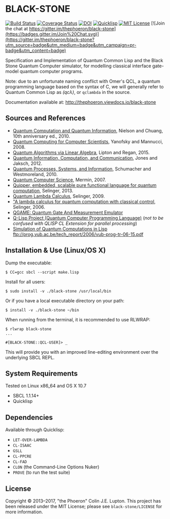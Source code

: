 # BLACK-STONE

[![Build Status](https://travis-ci.org/thephoeron/black-stone.svg)](https://travis-ci.org/thephoeron/black-stone)
[![Coverage Status](http://coveralls.io/repos/thephoeron/black-stone/badge.svg?branch=master&service=github)](http://coveralls.io/github/thephoeron/black-stone?branch=master)
[![DOI](https://zenodo.org/badge/14285415.svg)](https://zenodo.org/badge/latestdoi/14285415)
[![Quicklisp](http://quickdocs.org/badge/black-stone.svg)](http://quickdocs.org/black-stone/)
[![MIT License](https://img.shields.io/badge/license-MIT-blue.svg)](./LICENSE)
[![Join the chat at https://gitter.im/thephoeron/black-stone](https://badges.gitter.im/Join%20Chat.svg)](https://gitter.im/thephoeron/black-stone?utm_source=badge&utm_medium=badge&utm_campaign=pr-badge&utm_content=badge)

Specification and Implementation of Quantum Common Lisp and the Black Stone Quantum Computer simulator, for modelling classical interface gate-model quantum computer programs.

Note: due to an unfortunate naming conflict with Omer's QCL, a quantum programming language based on the syntax of C, we will generally refer to Quantum Common Lisp as *(qcλ)*, or `qclambda` in the source.

Documentation available at: http://thephoeron.viewdocs.io/black-stone

## Sources and References

* [Quantum Computation and Quantum Information](http://www.cambridge.org/ca/academic/subjects/physics/quantum-physics-quantum-information-and-quantum-computation/quantum-computation-and-quantum-information-10th-anniversary-edition?format=HB), Nielson and Chuang, 10th anniversary ed., 2010.
* [Quantum Computing for Computer Scientists](http://www.cambridge.org/ca/academic/subjects/computer-science/cryptography-cryptology-and-coding/quantum-computing-computer-scientists?format=HB), Yanofsky and Mannucci, 2008.
* [Quantum Algorithms via Linear Algebra](https://mitpress.mit.edu/books/quantum-algorithms-linear-algebra), Lipton and Regan, 2015.
* [Quantum Information, Computation, and Communication](http://www.cambridge.org/ca/academic/subjects/physics/quantum-physics-quantum-information-and-quantum-computation/quantum-information-computation-and-communication?format=HB&isbn=9781107014466), Jones and Jaksch, 2012.
* [Quantum Processes, Systems, and Information](http://www.cambridge.org/ca/academic/subjects/physics/quantum-physics-quantum-information-and-quantum-computation/quantum-processes-systems-and-information?format=HB), Schumacher and Westmoreland, 2010.
* [Quantum Computer Science](http://www.cambridge.org/ca/academic/subjects/physics/quantum-physics-quantum-information-and-quantum-computation/quantum-computer-science-introduction?format=HB), Mermin, 2007.
* [Quipper, embedded, scalable pure functional language for quantum computation](http://www.mathstat.dal.ca/~selinger/quipper/), Selinger, 2013.
* [Quantum Lambda Calculus](http://www.mathstat.dal.ca/~selinger/papers/#qlambdabook), Selinger, 2009.
* ["A lambda calculus for quantum computation with classical control](http://www.mathstat.dal.ca/~selinger/papers/#qlambda), Selinger, 2006.
* [QGAME: Quantum Gate And Measurement Emulator](http://faculty.hampshire.edu/lspector/qgame.html)
* [Q-Lisp Project (Quantum Computer Programming Language)](http://www.schloerconsulting.com/quantum-computer-q-lisp-programming-language) (*not to be confused with QLISP CL Extension for parallel processing*)
* [Simulation of Quantum Computations in Lisp](ftp://prog.vub.ac.be/tech_report/2006/vub-prog-tr-06-15.pdf) ftp://prog.vub.ac.be/tech_report/2006/vub-prog-tr-06-15.pdf

## Installation & Use (Linux/OS X)

Dump the executable:

    $ CC=gcc sbcl --script make.lisp

Install for all users:

    $ sudo install -v ./black-stone /usr/local/bin

Or if you have a local executable directory on your path:

    $ install -v ./black-stone ~/bin

When running from the terminal, it is recommended to use RLWRAP:

    $ rlwrap black-stone
    ...

    #[BLACK-STONE::QCL-USER]> _

This will provide you with an improved line-editing environment over the underlying SBCL REPL.

## System Requirements

Tested on Linux x86_64 and OS X 10.7

* SBCL 1.1.14+
* Quicklisp

## Dependencies

Available through Quicklisp:

* `LET-OVER-LAMBDA`
* `CL-ISAAC`
* `GSLL`
* `CL-PPCRE`
* `CL-FAD`
* `CLON` (the Command-Line Options Nuker)
* `PROVE` (to run the test suite)

## License

Copyright &copy; 2013&ndash;2017, "the Phoeron" Colin J.E. Lupton.  This project has been released under the MIT License; please see `black-stone/LICENSE` for more information.
